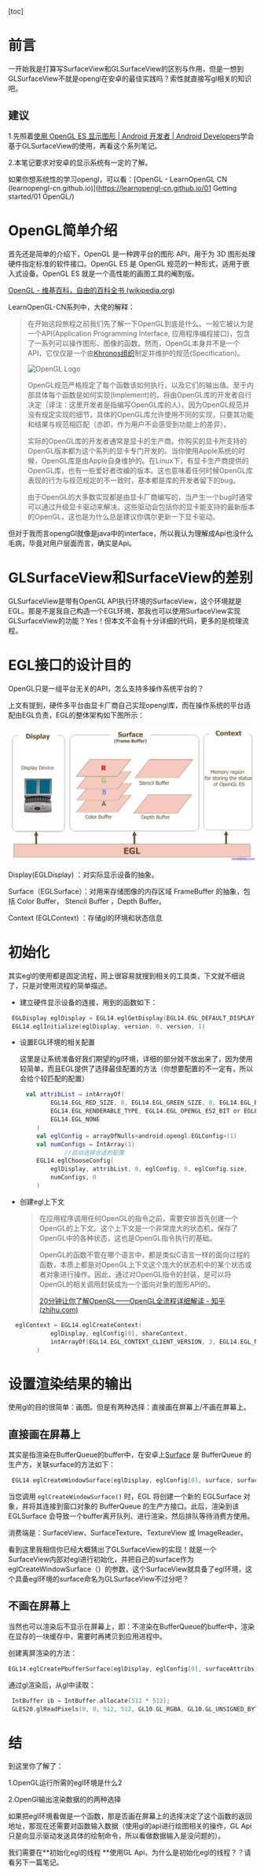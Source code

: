 [toc]

# 前言

一开始我是打算写SurfaceView和GLSurfaceView的区别与作用，但是一想到GLSurfaceView不就是opengl在安卓的最佳实践吗？索性就直接写gl相关的知识吧。

## 建议

1.先照着[使用 OpenGL ES 显示图形  | Android 开发者  | Android Developers](https://developer.android.com/training/graphics/opengl?hl=zh-cn)学会基于GLSurfaceView的使用，再看这个系列笔记。

2.本笔记要求对安卓的显示系统有一定的了解。

如果你想系统性的学习opengl，可以看：[OpenGL - LearnOpenGL CN (learnopengl-cn.github.io)](https://learnopengl-cn.github.io/01 Getting started/01 OpenGL/)

# OpenGL简单介绍

首先还是简单的介绍下，OpenGL 是一种跨平台的图形 API，用于为 3D 图形处理硬件指定标准的软件接口。OpenGL ES 是 OpenGL 规范的一种形式，适用于嵌入式设备。OpenGL ES 就是一个高性能的画图工具的阉割版。

[OpenGL - 维基百科，自由的百科全书 (wikipedia.org)](https://zh.wikipedia.org/zh/OpenGL)

LearnOpenGL-CN系列中，大佬的解释：

> 在开始这段旅程之前我们先了解一下OpenGL到底是什么。一般它被认为是一个API(Application Programming Interface, 应用程序编程接口)，包含了一系列可以操作图形、图像的函数。然而，OpenGL本身并不是一个API，它仅仅是一个由[Khronos组织](http://www.khronos.org/)制定并维护的规范(Specification)。
>
> ![OpenGL Logo](https://learnopengl-cn.github.io/img/01/01/opengl.jpg)
>
> OpenGL规范严格规定了每个函数该如何执行，以及它们的输出值。至于内部具体每个函数是如何实现(Implement)的，将由OpenGL库的开发者自行决定（译注：这里开发者是指编写OpenGL库的人）。因为OpenGL规范并没有规定实现的细节，具体的OpenGL库允许使用不同的实现，只要其功能和结果与规范相匹配（亦即，作为用户不会感受到功能上的差异）。
>
> 实际的OpenGL库的开发者通常是显卡的生产商。你购买的显卡所支持的OpenGL版本都为这个系列的显卡专门开发的。当你使用Apple系统的时候，OpenGL库是由Apple自身维护的。在Linux下，有显卡生产商提供的OpenGL库，也有一些爱好者改编的版本。这也意味着任何时候OpenGL库表现的行为与规范规定的不一致时，基本都是库的开发者留下的bug。
>
> 由于OpenGL的大多数实现都是由显卡厂商编写的，当产生一个bug时通常可以通过升级显卡驱动来解决。这些驱动会包括你的显卡能支持的最新版本的OpenGL，这也是为什么总是建议你偶尔更新一下显卡驱动。

但对于我而言opengGl就像是java中的interface，所以我认为理解成Api也没什么毛病，毕竟对用户层面而言，确实是Api。

# GLSurfaceView和SurfaceView的差别

GLSurfaceView是带有OpenGL API执行环境的SurfaceView，这个环境就是EGL。那是不是我自己构造一个EGL环境，那我也可以使用SurfaceView实现GLSurfaceView的功能？Yes！但本文不会有十分详细的代码，更多的是梳理流程。

# EGL接口的设计目的

OpenGL只是一组平台无关的API，怎么支持多操作系统平台的？

上文有提到，硬件多平台由显卡厂商自己实现opengl库，而在操作系统的平台适配由EGL负责，EGL的整体架构如下图所示：

![image](https://github.com/BAByte/pic/blob/master/11627955-2b58b754981e0e6d.png?raw=true)

Display(EGLDisplay) ：对实际显示设备的抽象。

Surface（EGLSurface）：对用来存储图像的内存区域 FrameBuffer 的抽象，包括 Color Buffer， Stencil Buffer ，Depth Buffer。

Context (EGLContext) ：存储gl的环境和状态信息

# 初始化

其实egl的使用都是固定流程，网上很容易就搜到相关的工具类，下文就不细说了，只是对使用流程的简单描述。

+ 建立硬件显示设备的连接，用到的函数如下：

~~~kotlin
 EGLDisplay eglDisplay = EGL14.eglGetDisplay(EGL14.EGL_DEFAULT_DISPLAY)
 EGL14.eglInitialize(eglDisplay, version, 0, version, 1)
~~~

+ 设置EGL环境的相关配置

  这里是让系统准备好我们期望的gl环境，详细的部分就不放出来了，因为使用较简单，而且EGL提供了选择最佳配置的方法（你想要配置的不一定有，所以会给个较匹配的配置）

~~~kotlin
     val attribList = intArrayOf(
            EGL14.EGL_RED_SIZE, 8, EGL14.EGL_GREEN_SIZE, 8, EGL14.EGL_BLUE_SIZE, 8, EGL14.EGL_ALPHA_SIZE, 8,
            EGL14.EGL_RENDERABLE_TYPE, EGL14.EGL_OPENGL_ES2_BIT or EGLExt.EGL_OPENGL_ES3_BIT_KHR, EGL14.EGL_NONE, 0,
            EGL14.EGL_NONE
        )
        val eglConfig = arrayOfNulls<android.opengl.EGLConfig>(1)
        val numConfigs = IntArray(1)
				//自动选择合适的配置
        EGL14.eglChooseConfig(
            eglDisplay, attribList, 0, eglConfig, 0, eglConfig.size,
            numConfigs, 0
        )
~~~

+ 创建egl上下文

  > 在应用程序调用任何OpenGL的指令之前，需要安排首先创建一个OpenGL的上下文。这个上下文是一个非常庞大的状态机，保存了OpenGL中的各种状态，这也是OpenGL指令执行的基础。
  >
  > OpenGL的函数不管在哪个语言中，都是类似C语言一样的面向过程的函数，本质上都是对OpenGL上下文这个庞大的状态机中的某个状态或者对象进行操作。因此，通过对OpenGL指令的封装，是可以将OpenGL的相关调用封装成为一个面向对象的图形API的。
  >
  > [20分钟让你了解OpenGL——OpenGL全流程详细解读 - 知乎 (zhihu.com)](https://zhuanlan.zhihu.com/p/56693625)

~~~kotlin
  eglContext = EGL14.eglCreateContext(
            eglDisplay, eglConfig[0], shareContext,
            intArrayOf(EGL14.EGL_CONTEXT_CLIENT_VERSION, 3, EGL14.EGL_NONE), 0
        )
~~~

# 设置渲染结果的输出

使用gl的目的很简单：画图。但是有两种选择：直接画在屏幕上/不画在屏幕上。

## 直接画在屏幕上

其实是指渲染在BufferQueue的buffer中，在安卓上[Surface](https://source.android.google.cn/devices/graphics/arch-sh?hl=zh-cn) 是 BufferQueue 的生产方，关联surface的方法如下：

~~~kotlin
 EGL14.eglCreateWindowSurface(eglDisplay, eglConfig[0], surface, surfaceAttribs, 0)
~~~

当您调用 `eglCreateWindowSurface()` 时，EGL 将创建一个新的 EGLSurface 对象，并将其连接到窗口对象的 BufferQueue 的生产方接口。此后，渲染到该 EGLSurface 会导致一个buffer离开队列、进行渲染，然后排队等待消费方使用。

消费端是：SurfaceView、SurfaceTexture、TextureView 或 ImageReader。

看到这里我相信你已经大概猜出了GLSurfaceView的实现！就是一个SurfaceView内部对egl进行初始化，并把自己的surface作为eglCreateWindowSurface（）的参数，这个SurfaceView就具备了egl环境，这个具备egl环境的surface命名为GLSurfaceView不过分吧？

## 不画在屏幕上

当然也可以渲染后不显示在屏幕上，即：不渲染在BufferQueue的buffer中，渲染在显存的一块缓存中，需要时再拷贝到应用进程中。

创建离屏渲染的方法：

~~~kotlin
EGL14.eglCreatePbufferSurface(eglDisplay, eglConfig[0], surfaceAttribs, 0)
~~~

通过gl渲染后，从gl中读取：

~~~kotlin
 IntBuffer ib = IntBuffer.allocate(512 * 512);
 GLES20.glReadPixels(0, 0, 512, 512, GL10.GL_RGBA, GL10.GL_UNSIGNED_BYTE, ib);
~~~

# 结

到这里你了解了：

1.OpenGL运行所需的egl环境是什么2

2.OpenGl输出渲染数据的的两种选择

如果把egl环境看做是一个函数，那是否画在屏幕上的选择决定了这个函数的返回地址，那现在还需要对函数输入数据（使用gl的api进行绘图相关的操作，GL Api只是向显示驱动发送具体的绘制命令，所以看做数据输入是没问题的）。

我们需要在**初始化egl的线程 **使用GL Api，为什么是初始化egl的线程？？请看另下一篇笔记。

